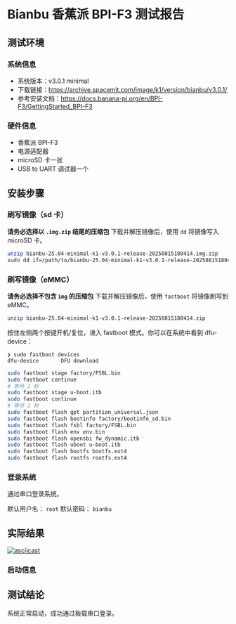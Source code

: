 # Bianbu 香蕉派 BPI-F3 测试报告

## 测试环境

### 系统信息

- 系统版本：v3.0.1 minimal
- 下载链接：https://archive.spacemit.com/image/k1/version/bianbu/v3.0.1/
- 参考安装文档：https://docs.banana-pi.org/en/BPI-F3/GettingStarted_BPI-F3

### 硬件信息

- 香蕉派 BPI-F3
- 电源适配器
- microSD 卡一张
- USB to UART 调试器一个

## 安装步骤

### 刷写镜像（sd 卡）


**请务必选择以 `.img.zip` 结尾的压缩包**
下载并解压镜像后，使用 `dd` 将镜像写入 microSD 卡。

```bash
unzip bianbu-25.04-minimal-k1-v3.0.1-release-20250815180414.img.zip
sudo dd if=/path/to/bianbu-25.04-minimal-k1-v3.0.1-release-20250815180414.img of=/dev/your-device bs=1M status=progress
```

### 刷写镜像（eMMC）

**请务必选择不包含 `img` 的压缩包**
下载并解压镜像后，使用 `fastboot` 将镜像刷写到 eMMC。

```bash
unzip bianbu-25.04-minimal-k1-v3.0.1-release-20250815180414.zip
```

按住左侧两个按键开机/复位，进入 fastboot 模式。你可以在系统中看到 dfu-device：

```log
❯ sudo fastboot devices
dfu-device       DFU download
```

```bash
sudo fastboot stage factory/FSBL.bin
sudo fastboot continue
# 等待 1 秒
sudo fastboot stage u-boot.itb
sudo fastboot continue
# 等待 1 秒
sudo fastboot flash gpt partition_universal.json
sudo fastboot flash bootinfo factory/bootinfo_sd.bin
sudo fastboot flash fsbl factory/FSBL.bin
sudo fastboot flash env env.bin
sudo fastboot flash opensbi fw_dynamic.itb
sudo fastboot flash uboot u-boot.itb
sudo fastboot flash bootfs bootfs.ext4
sudo fastboot flash rootfs rootfs.ext4
```


### 登录系统

通过串口登录系统。

默认用户名： `root`
默认密码： `bianbu`

## 实际结果

[![asciicast](https://asciinema.org/a/AfL7NK8zMM7ZQB7dYe62oyxit.svg)](https://asciinema.org/a/AfL7NK8zMM7ZQB7dYe62oyxit)

### 启动信息

## 测试结论

系统正常启动，成功通过板载串口登录。
